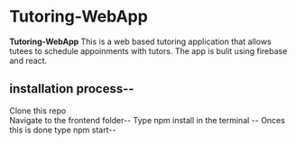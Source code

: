 # Tutoring-WebApp


**Tutoring-WebApp** This is a web based tutoring application that allows tutees to schedule appoinments with tutors. The app is bulit using firebase and react.


## installation process--
Clone this repo  
Navigate to the frontend folder--
Type npm install in the terminal --
Onces this is done type npm start--
